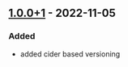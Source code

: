 ## [1.0.0+1] - 2022-11-05
### Added
- added cider based versioning

[1.0.0+1]: https://github.com/devopsdao/devopsdao/releases/tag/1.0.0+1